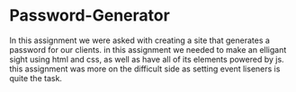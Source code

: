 # Password-Generator
In this assignment we were asked with creating a site that generates a password for our clients.
in this assignment we needed to make an elligant sight using html and css, as well as have all of its elements powered by js.
this assignment was more on the difficult side as setting event liseners is quite the task.
